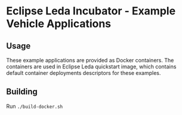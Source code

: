 # Eclipse Leda Incubator - Example Vehicle Applications

## Usage

These example applications are provided as Docker containers.
The containers are used in Eclipse Leda quickstart image, which contains default container deployments descriptors for these examples.

## Building

Run `./build-docker.sh`
